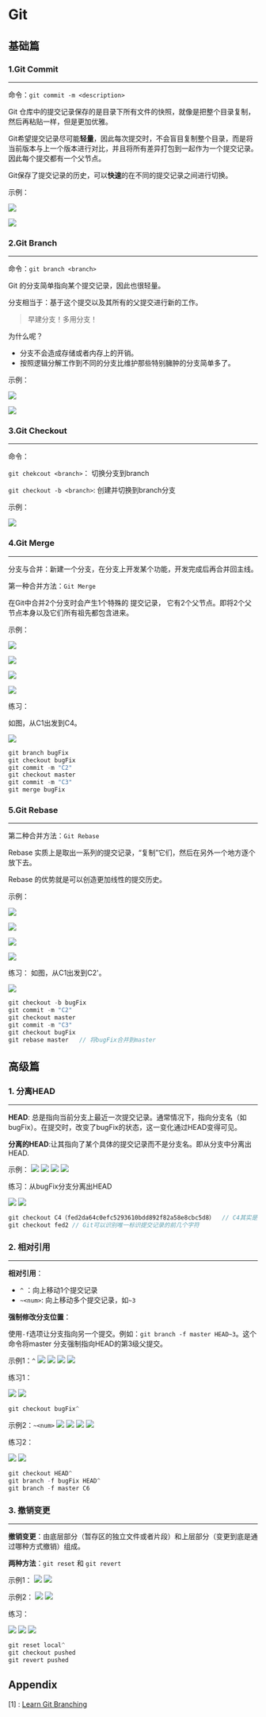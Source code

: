 # Git

## 基础篇

### 1.Git Commit

------



命令：`git commit -m <description>`



Git 仓库中的提交记录保存的是目录下所有文件的快照，就像是把整个目录复制，然后再粘贴一样，但是更加优雅。



Git希望提交记录尽可能**轻量**，因此每次提交时，不会盲目复制整个目录，而是将当前版本与上一个版本进行对比，并且将所有差异打包到一起作为一个提交记录。因此每个提交都有一个父节点。



Git保存了提交记录的历史，可以**快速**的在不同的提交记录之间进行切换。

示例：

![](https://github.com/guokaide/cs/blob/master/git/gitcommit1.PNG)

![](https://github.com/guokaide/cs/blob/master/git/gitcommit2.PNG)


### 2.Git Branch

------

命令：`git branch <branch>`



Git 的分支简单指向某个提交记录，因此也很轻量。



分支相当于：基于这个提交以及其所有的父提交进行新的工作。



> 早建分支！多用分支！



为什么呢？

* 分支不会造成存储或者内存上的开销。
* 按照逻辑分解工作到不同的分支比维护那些特别臃肿的分支简单多了。

示例：

![](https://github.com/guokaide/cs/blob/master/git/gitbranch1.PNG)

![](https://github.com/guokaide/cs/blob/master/git/gitbranch2.PNG)


### 3.Git Checkout

------

命令：

`git chekcout <branch>`： 切换分支到branch

`git checkout -b <branch>`:  创建并切换到branch分支

示例：

![](https://github.com/guokaide/cs/blob/master/git/gitcheckout.PNG)


### 4.Git Merge

------



分支与合并：新建一个分支，在分支上开发某个功能，开发完成后再合并回主线。



第一种合并方法：`Git Merge`



在Git中合并2个分支时会产生1个特殊的 提交记录， 它有2个父节点。即将2个父节点本身以及它们所有祖先都包含进来。

示例：

![](https://github.com/guokaide/cs/blob/master/git/gitmerge1.PNG)

![](https://github.com/guokaide/cs/blob/master/git/gitmerge2.PNG)

![](https://github.com/guokaide/cs/blob/master/git/gitmerge3.PNG)

![](https://github.com/guokaide/cs/blob/master/git/gitmerge4.PNG)

练习：

如图，从C1出发到C4。

![](https://github.com/guokaide/cs/blob/master/git/gitmerge.PNG)

```java
git branch bugFix
git checkout bugFix
git commit -m "C2"
git checkout master
git commit -m "C3"
git merge bugFix
```



### 5.Git Rebase

------

第二种合并方法：`Git Rebase`



Rebase 实质上是取出一系列的提交记录，“复制”它们，然后在另外一个地方逐个放下去。



Rebase 的优势就是可以创造更加线性的提交历史。

示例：

![](https://github.com/guokaide/cs/blob/master/git/gitrebase1.PNG)

![](https://github.com/guokaide/cs/blob/master/git/gitrebase2.PNG)

![](https://github.com/guokaide/cs/blob/master/git/gitrebase3.PNG)

![](https://github.com/guokaide/cs/blob/master/git/gitrebase4.PNG)


练习：
如图，从C1出发到C2'。

![](https://github.com/guokaide/cs/blob/master/git/gitrebase.PNG)

```java
git checkout -b bugFix
git commit -m "C2"
git checkout master
git commit -m "C3"
git checkout bugFix
git rebase master   // 将bugFix合并到master
```



## 高级篇

### 1. 分离HEAD

------

**HEAD**: 总是指向当前分支上最近一次提交记录。通常情况下，指向分支名（如bugFix）。在提交时，改变了bugFix的状态，这一变化通过HEAD变得可见。



**分离的HEAD**:让其指向了某个具体的提交记录而不是分支名。即从分支中分离出HEAD.



示例：
![](https://github.com/guokaide/cs/blob/master/git/head1.PNG)
![](https://github.com/guokaide/cs/blob/master/git/head2.PNG)
![](https://github.com/guokaide/cs/blob/master/git/head3.PNG)
![](https://github.com/guokaide/cs/blob/master/git/head4.PNG)



练习：从bugFix分支分离出HEAD

![](https://github.com/guokaide/cs/blob/master/git/headex1.PNG)
![](https://github.com/guokaide/cs/blob/master/git/headex2.PNG)



```java
git checkout C4（fed2da64c0efc5293610bdd892f82a58e8cbc5d8）  // C4其实是提交记录哈希值
git checkout fed2 // Git可以识别唯一标识提交记录的前几个字符
```



### 2. 相对引用

------

**相对引用**：

* `^` ：向上移动1个提交记录
* `~<num>`: 向上移动多个提交记录，如`~3`

**强制修改分支位置**：

使用`-f`选项让分支指向另一个提交。例如：`git branch -f master HEAD~3`。这个命令将master 分支强制指向HEAD的第3级父提交。



示例1：`^`
![](https://github.com/guokaide/cs/blob/master/git/refer1.PNG)
![](https://github.com/guokaide/cs/blob/master/git/refer2.PNG)
![](https://github.com/guokaide/cs/blob/master/git/refer3.PNG)
![](https://github.com/guokaide/cs/blob/master/git/refer4.PNG)

练习1：

![](https://github.com/guokaide/cs/blob/master/git/refer5_1.PNG)
![](https://github.com/guokaide/cs/blob/master/git/refer5_2.PNG)

```java
git checkout bugFix^
```



示例2：`~<num>`
![](https://github.com/guokaide/cs/blob/master/git/refer6.PNG)
![](https://github.com/guokaide/cs/blob/master/git/refer7.PNG)
![](https://github.com/guokaide/cs/blob/master/git/refer8.PNG)
![](https://github.com/guokaide/cs/blob/master/git/refer9.PNG)


练习2：

![](https://github.com/guokaide/cs/blob/master/git/refer10_1.PNG)
![](https://github.com/guokaide/cs/blob/master/git/refer10_2.PNG)

```java
git checkout HEAD^
git branch -f bugFix HEAD^
git branch -f master C6
```



### 3. 撤销变更

------

**撤销变更**：由底层部分（暂存区的独立文件或者片段）和上层部分（变更到底是通过哪种方式撤销）组成。



**两种方法**：`git reset`  和 `git revert`



示例1：
![](https://github.com/guokaide/cs/blob/master/git/reset1.PNG)
![](https://github.com/guokaide/cs/blob/master/git/reset2.PNG)

示例2：
![](https://github.com/guokaide/cs/blob/master/git/revert.PNG)
![](https://github.com/guokaide/cs/blob/master/git/revert2.PNG)


练习：

![](https://github.com/guokaide/cs/blob/master/git/resetandrevert.PNG)
![](https://github.com/guokaide/cs/blob/master/git/resetandrevert1.PNG)
![](https://github.com/guokaide/cs/blob/master/git/resetandrevert2.PNG)

```java
git reset local^
git checkout pushed
git revert pushed
```









## Appendix

[1] : [Learn Git Branching](https://learngitbranching.js.org/)
